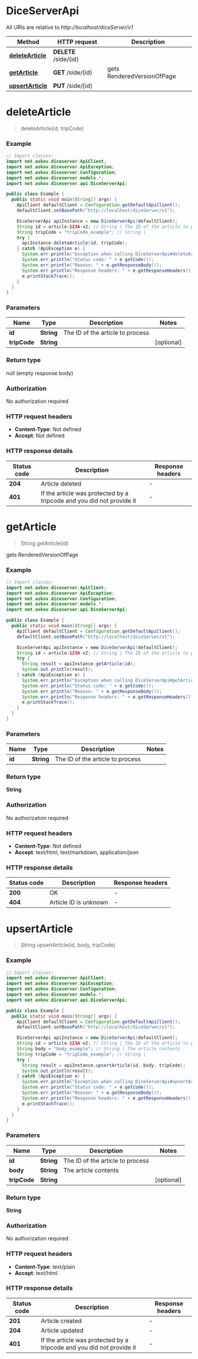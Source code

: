 # DiceServerApi

All URIs are relative to *http://localhost/diceServer/v1*

Method | HTTP request | Description
------------- | ------------- | -------------
[**deleteArticle**](DiceServerApi.md#deleteArticle) | **DELETE** /side/{id} | 
[**getArticle**](DiceServerApi.md#getArticle) | **GET** /side/{id} | gets RenderedVersionOfPage
[**upsertArticle**](DiceServerApi.md#upsertArticle) | **PUT** /side/{id} | 


<a name="deleteArticle"></a>
# **deleteArticle**
> deleteArticle(id, tripCode)



### Example
```java
// Import classes:
import net.askov.diceserver.ApiClient;
import net.askov.diceserver.ApiException;
import net.askov.diceserver.Configuration;
import net.askov.diceserver.models.*;
import net.askov.diceserver.api.DiceServerApi;

public class Example {
  public static void main(String[] args) {
    ApiClient defaultClient = Configuration.getDefaultApiClient();
    defaultClient.setBasePath("http://localhost/diceServer/v1");

    DiceServerApi apiInstance = new DiceServerApi(defaultClient);
    String id = article-123A-v2; // String | The ID of the article to process
    String tripCode = "tripCode_example"; // String | 
    try {
      apiInstance.deleteArticle(id, tripCode);
    } catch (ApiException e) {
      System.err.println("Exception when calling DiceServerApi#deleteArticle");
      System.err.println("Status code: " + e.getCode());
      System.err.println("Reason: " + e.getResponseBody());
      System.err.println("Response headers: " + e.getResponseHeaders());
      e.printStackTrace();
    }
  }
}
```

### Parameters

Name | Type | Description  | Notes
------------- | ------------- | ------------- | -------------
 **id** | **String**| The ID of the article to process |
 **tripCode** | **String**|  | [optional]

### Return type

null (empty response body)

### Authorization

No authorization required

### HTTP request headers

 - **Content-Type**: Not defined
 - **Accept**: Not defined

### HTTP response details
| Status code | Description | Response headers |
|-------------|-------------|------------------|
**204** | Article deleted |  -  |
**401** | If the article was protected by a tripcode and you did not provide it |  -  |

<a name="getArticle"></a>
# **getArticle**
> String getArticle(id)

gets RenderedVersionOfPage

### Example
```java
// Import classes:
import net.askov.diceserver.ApiClient;
import net.askov.diceserver.ApiException;
import net.askov.diceserver.Configuration;
import net.askov.diceserver.models.*;
import net.askov.diceserver.api.DiceServerApi;

public class Example {
  public static void main(String[] args) {
    ApiClient defaultClient = Configuration.getDefaultApiClient();
    defaultClient.setBasePath("http://localhost/diceServer/v1");

    DiceServerApi apiInstance = new DiceServerApi(defaultClient);
    String id = article-123A-v2; // String | The ID of the article to process
    try {
      String result = apiInstance.getArticle(id);
      System.out.println(result);
    } catch (ApiException e) {
      System.err.println("Exception when calling DiceServerApi#getArticle");
      System.err.println("Status code: " + e.getCode());
      System.err.println("Reason: " + e.getResponseBody());
      System.err.println("Response headers: " + e.getResponseHeaders());
      e.printStackTrace();
    }
  }
}
```

### Parameters

Name | Type | Description  | Notes
------------- | ------------- | ------------- | -------------
 **id** | **String**| The ID of the article to process |

### Return type

**String**

### Authorization

No authorization required

### HTTP request headers

 - **Content-Type**: Not defined
 - **Accept**: text/html, text/markdown, application/json

### HTTP response details
| Status code | Description | Response headers |
|-------------|-------------|------------------|
**200** | OK |  -  |
**404** | Article ID is unknown |  -  |

<a name="upsertArticle"></a>
# **upsertArticle**
> String upsertArticle(id, body, tripCode)



### Example
```java
// Import classes:
import net.askov.diceserver.ApiClient;
import net.askov.diceserver.ApiException;
import net.askov.diceserver.Configuration;
import net.askov.diceserver.models.*;
import net.askov.diceserver.api.DiceServerApi;

public class Example {
  public static void main(String[] args) {
    ApiClient defaultClient = Configuration.getDefaultApiClient();
    defaultClient.setBasePath("http://localhost/diceServer/v1");

    DiceServerApi apiInstance = new DiceServerApi(defaultClient);
    String id = article-123A-v2; // String | The ID of the article to process
    String body = "body_example"; // String | The article contents
    String tripCode = "tripCode_example"; // String | 
    try {
      String result = apiInstance.upsertArticle(id, body, tripCode);
      System.out.println(result);
    } catch (ApiException e) {
      System.err.println("Exception when calling DiceServerApi#upsertArticle");
      System.err.println("Status code: " + e.getCode());
      System.err.println("Reason: " + e.getResponseBody());
      System.err.println("Response headers: " + e.getResponseHeaders());
      e.printStackTrace();
    }
  }
}
```

### Parameters

Name | Type | Description  | Notes
------------- | ------------- | ------------- | -------------
 **id** | **String**| The ID of the article to process |
 **body** | **String**| The article contents |
 **tripCode** | **String**|  | [optional]

### Return type

**String**

### Authorization

No authorization required

### HTTP request headers

 - **Content-Type**: text/plain
 - **Accept**: text/html

### HTTP response details
| Status code | Description | Response headers |
|-------------|-------------|------------------|
**201** | Article created |  -  |
**204** | Article updated |  -  |
**401** | If the article was protected by a tripcode and you did not provide it |  -  |

